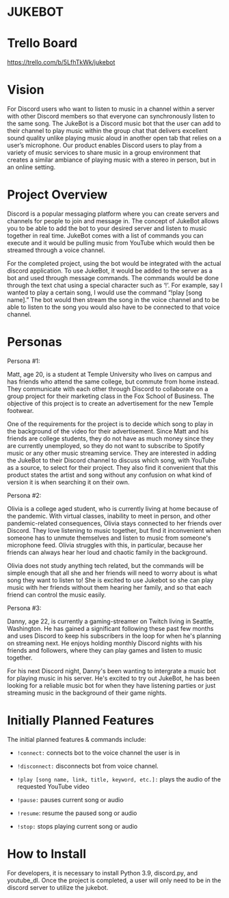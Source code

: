 # JUKEBOT

# Trello Board
https://trello.com/b/5LfhTkWk/jukebot

# Vision
For Discord users who want to listen to music in a channel within a server with other Discord members so that everyone can synchronously listen to the same song. The JukeBot is a Discord music bot that the user can add to their channel to play music within the group chat that delivers excellent sound quality unlike playing music aloud in another open tab that relies on a user’s microphone. Our product enables Discord users to play from a variety of music services to share music in a group environment that creates a similar ambiance of playing music with a stereo in person, but in an online setting.

# Project Overview
Discord is a popular messaging platform where you can create servers and channels for people to join and message in. The concept of JukeBot allows you to be able to add the bot to your desired server and listen to music together in real time. JukeBot comes with a list of commands you can execute and it would be pulling music from YouTube which would then be streamed through a voice channel. 

For the completed project, using the bot would be integrated with the actual discord application. To use JukeBot, it would be added to the server as a bot and used through message commands. The commands would be done through the text chat using a special character such as ‘!’. For example, say I wanted to play a certain song, I would use the command “!play [song name].” The bot would then stream the song in the voice channel and to be able to listen to the song you would also have to be connected to that voice channel.

# Personas
Persona #1:

Matt, age 20, is a student at Temple University who lives on campus and has friends who attend the same college, but commute from home instead. They communicate with each other through Discord to collaborate on a group project for their marketing class in the Fox School of Business. The objective of this project is to create an advertisement for the new Temple footwear.

One of the requirements for the project is to decide which song to play in the background of the video for their advertisement. Since Matt and his friends are college students, they do not have as much money since they are currently unemployed, so they do not want to subscribe to Spotify music or any other music streaming service. They are interested in adding the JukeBot to their Discord channel to discuss which song, with YouTube as a source, to select for their project. They also find it convenient that this product states the artist and song without any confusion on what kind of version it is when searching it on their own.

Persona #2:

Olivia is a college aged student, who is currently living at home because of the pandemic. With virtual classes, inability to meet in person, and other pandemic-related consequences, Olivia stays connected to her friends over Discord. They love listening to music together, but find it inconvenient when someone has to unmute themselves and listen to music from someone's microphone feed. Olivia struggles with this, in particular, because her friends can always hear her loud and chaotic family in the background. 

Olivia does not study anything tech related, but the commands will be simple enough that all she and her friends will need to worry about is what song they want to listen to! She is excited to use Jukebot so she can play music with her friends without them hearing her family, and so that each friend can control the music easily. 

Persona #3: 

Danny, age 22, is currently a gaming-streamer on Twitch living in Seattle, Washington. He has gained a significant following these past few months and uses Discord to keep his subscribers in the loop for when he's planning on streaming next. He enjoys holding monthly Discord nights with his friends and followers, where they can play games and listen to music together. 

For his next Discord night, Danny's been wanting to intergrate a music bot for playing music in his server. He's excited to try out JukeBot, he has been looking for a reliable music bot for when they have listening parties or just streaming music in the background of their game nights. 

# Initially Planned Features
The initial planned features & commands include:
- `!connect:` connects bot to the voice channel the user is in <p>
- `!disconnect:` disconnects bot from voice channel. <p>
- `!play [song name, link, title, keyword, etc.]:` plays the audio of the requested YouTube video<p><p>
- `!pause:` pauses current song or audio<p>
- `!resume`: resume the paused song or audio<p>
- `!stop:` stops playing current song or audio<p>

# How to Install
For developers, it is necessary to install Python 3.9, discord.py, and youtube_dl. Once the project is completed, a user will only need to be in the discord server to utilize the jukebot.

